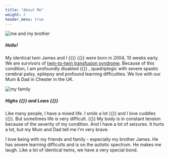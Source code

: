 ```yaml
---
title: "About Me"
weight: 2
header_menu: true
---
```


![me and my brother](images/twins.jpg)

##### Hello!

My identical twin James and I {{<icon class="fa fa-male">}}
{{<icon class="fa fa-male">}} were born in 2004, 10 weeks early. We are
survivors of [twin-to-twin transfusion
syndrome](https://en.wikipedia.org/wiki/Twin-to-twin_transfusion_syndrome).
Because of this condition, I am profoundly disabled
{{<icon class="fa fa-wheelchair-alt">}} , quadriplegic with severe spastic
cerebral palsy, epilepsy and profound learning difficulties. We live with our Mum
&amp; Dad in Chester in the UK.

![my family](images/family.jpg)

##### Highs {{<icon class="fa fa-thumbs-up">}} and Lows {{<icon class="fa fa-thumbs-down">}}

Like many people, I have a mixed life. I smile a lot
{{<icon class="fa fa-smile-o">}} and I love cuddles
{{<icon class="fa fa-heart">}}. But sometimes life is very difficult.
{{<icon class="fa fa-frown-o">}} My body is in constant tension because of the
severity of my condition. And I have a lot of seizures. It hurts a lot, but my
Mum and Dad tell me I'm very brave.

I love being with my friends and family - especially my brother James. He has
severe learning difficults and is on the autistic spectrum. He makes me laugh.
Like a lot of identical twins, we have a very special bond.